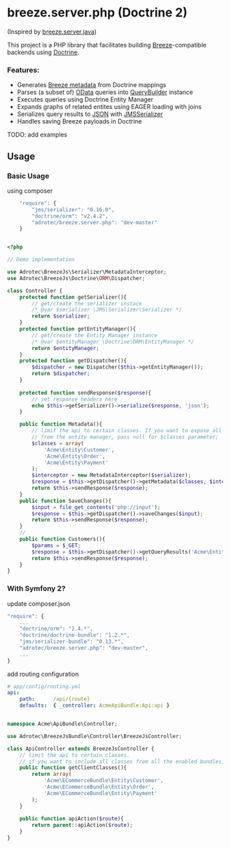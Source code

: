 # breeze.server.php (Doctrine 2)

(Inspired by [breeze.server.java](https://github.com/Breeze/breeze.server.java))

This project is a PHP library that facilitates building [Breeze](http://www.breezejs.com/)-compatible backends using
[Doctrine](http://hibernate.org/orm/).

### Features:

- Generates [Breeze metadata](http://www.breezejs.com/documentation/metadata) from Doctrine mappings
- Parses (a subset of) [OData](http://www.odata.org/documentation/odata-version-3-0/url-conventions/) queries into [QueryBuilder](http://docs.doctrine-project.org/en/2.0.x/reference/query-builder.html) instance
- Executes queries using Doctrine Entity Manager
- Expands graphs of related entites using EAGER loading with joins
- Serializes query results to [JSON](http://www.json.org/) with [JMSSerializer](http://jmsyst.com/libs/serializer)
- Handles saving Breeze payloads in Doctrine

TODO: add examples

## Usage


### Basic Usage

using composer

```js
    "require": {
        "jms/serializer": "0.16.0",
        "doctrine/orm": "v2.4.2",
        "adrotec/breeze.server.php": "dev-master"
    }
```

```php

<?php

// Demo implementation

use Adrotec\BreezeJs\Serializer\MetadataInterceptor;
use Adrotec\BreezeJs\Doctrine\ORM\Dispatcher;

class Controller {
    protected function getSerializer(){
        // get/create the serializer instace
        /* @var $serializer \JMS\Serializer\Serializer */
        return $serializer;
    }
    protected function getEntityManager(){
        // get/create the Entity Manager instance
        /* @var $entityManager \Doctrine\ORM\EntityManager */
        return $entityManager;
    }
    protected function getDispatcher(){
        $dispatcher = new Dispatcher($this->getEntityManager());
        return $dispatcher;
    }
    
    protected function sendResponse($response){
        // set response headers here
        echo $this->getSerializer()->serialize($response, 'json');
    }

    public function Metadata(){
        // limit the api to certain classes. If you want to expose all classes 
        // from the entity manager, pass null for $classes parameter;
        $classes = array(
            'Acme\Entity\Customer',
            'Acme\Entity\Order',
            'Acme\Entity\Payment'
        );
        $interceptor = new MetadataInterceptor($serializer);
        $response = $this->getDispatcher()->getMetadata($classes, $interceptor);
        return $this->sendResponse($response);
    }
    public function SaveChanges(){
        $input = file_get_contents('php://input');
        $response = $this->getDispatcher()->saveChanges($input);
        return $this->sendResponse($response);
    }
    //
    public function Customers(){
        $params = $_GET;
        $response = $this->getDispatcher()->getQueryResults('Acme\Entity\Customer', $params);
        return $this->sendResponse($response);
    }
}

```


### With Symfony 2?

update composer.json

```js
"require": {
    ...
    "doctrine/orm": "2.4.*",
    "doctrine/doctrine-bundle": "1.2.*",
    "jms/serializer-bundle": "0.13.*",
    "adrotec/breeze.server.php": "dev-master",
    ...
}
```

add routing configuration
```yml
# app/config/routing.yml
api:
    path:      /api/{route}
    defaults:  { _controller: AcmeApiBundle:Api:api }
```

```php

namespace Acme\ApiBundle\Controller;

use Adrotec\BreezeJsBundle\Controller\BreezeJsController;

class ApiController extends BreezeJsController {
    // limit the api to certain classes.
    // if you want to include all classes from all the enabled bundles, return null from this method
    public function getClientClasses(){
        return array(
            'Acme\ECommerceBundle\Entity\Customer',
            'Acme\ECommerceBundle\Entity\Order',
            'Acme\ECommerceBundle\Entity\Payment'
        );
    }
    
    public function apiAction($route){
        return parent::apiAction($route);
    }
}

```